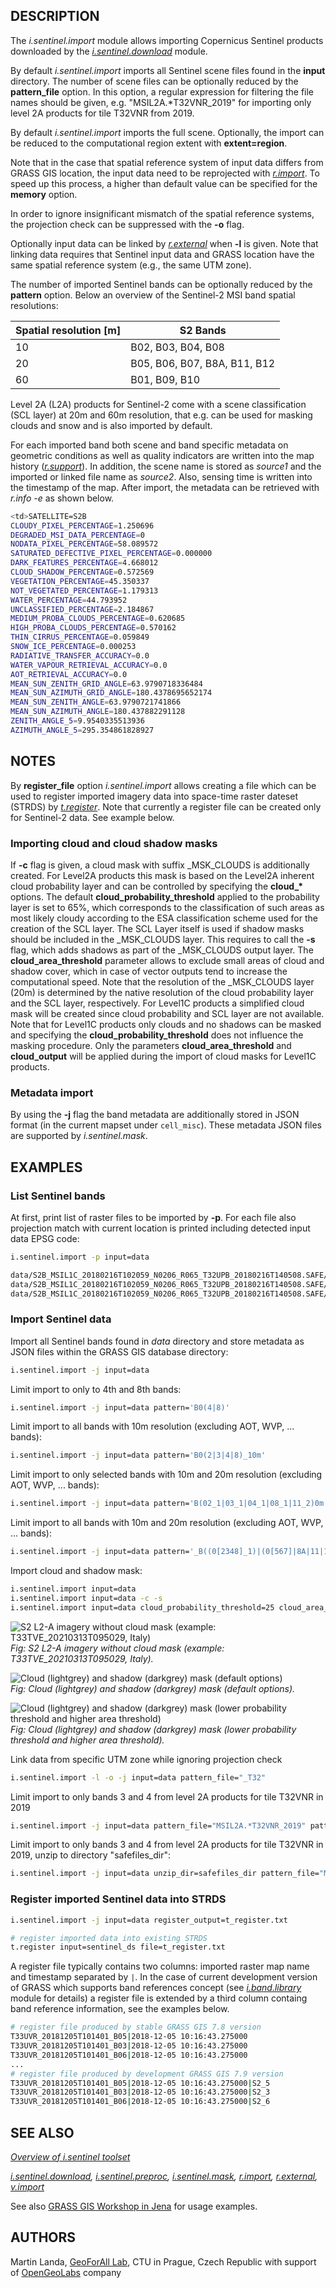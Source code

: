 ## DESCRIPTION

The *i.sentinel.import* module allows importing Copernicus Sentinel
products downloaded by the
*[i.sentinel.download](i.sentinel.download.md)* module.

By default *i.sentinel.import* imports all Sentinel scene files found in
the **input** directory. The number of scene files can be optionally
reduced by the **pattern\_file** option. In this option, a regular
expression for filtering the file names should be given, e.g.
"MSIL2A.\*T32VNR\_2019" for importing only level 2A products for tile
T32VNR from 2019.

By default *i.sentinel.import* imports the full scene. Optionally, the
import can be reduced to the computational region extent with
**extent=region**.

Note that in the case that spatial reference system of input data
differs from GRASS GIS location, the input data need to be reprojected
with
*[r.import](https://grass.osgeo.org/grass-stable/manuals/r.import.html)*.
To speed up this process, a higher than default value can be specified
for the **memory** option.

In order to ignore insignificant mismatch of the spatial reference
systems, the projection check can be suppressed with the **-o** flag.

Optionally input data can be linked by
*[r.external](https://grass.osgeo.org/grass-stable/manuals/r.external.html)*
when **-l** is given. Note that linking data requires that Sentinel
input data and GRASS location have the same spatial reference system
(e.g., the same UTM zone).

The number of imported Sentinel bands can be optionally reduced by the
**pattern** option. Below an overview of the Sentinel-2 MSI band spatial
resolutions:

| Spatial resolution \[m\] | S2 Bands                     |
| ------------------------ | ---------------------------- |
| 10                       | B02, B03, B04, B08           |
| 20                       | B05, B06, B07, B8A, B11, B12 |
| 60                       | B01, B09, B10                |

Level 2A (L2A) products for Sentinel-2 come with a scene classification
(SCL layer) at 20m and 60m resolution, that e.g. can be used for masking
clouds and snow and is also imported by default.

For each imported band both scene and band specific metadata on
geometric conditions as well as quality indicators are written into the
map history
(*[r.support](https://grass.osgeo.org/grass-stable/manuals/r.support.html)*).
In addition, the scene name is stored as *source1* and the imported or
linked file name as *source2*. Also, sensing time is written into the
timestamp of the map. After import, the metadata can be retrieved with
*r.info -e* as shown below.

```sh
<td>SATELLITE=S2B
CLOUDY_PIXEL_PERCENTAGE=1.250696
DEGRADED_MSI_DATA_PERCENTAGE=0
NODATA_PIXEL_PERCENTAGE=58.089572
SATURATED_DEFECTIVE_PIXEL_PERCENTAGE=0.000000
DARK_FEATURES_PERCENTAGE=4.668012
CLOUD_SHADOW_PERCENTAGE=0.572569
VEGETATION_PERCENTAGE=45.350337
NOT_VEGETATED_PERCENTAGE=1.179313
WATER_PERCENTAGE=44.793952
UNCLASSIFIED_PERCENTAGE=2.184867
MEDIUM_PROBA_CLOUDS_PERCENTAGE=0.620685
HIGH_PROBA_CLOUDS_PERCENTAGE=0.570162
THIN_CIRRUS_PERCENTAGE=0.059849
SNOW_ICE_PERCENTAGE=0.000253
RADIATIVE_TRANSFER_ACCURACY=0.0
WATER_VAPOUR_RETRIEVAL_ACCURACY=0.0
AOT_RETRIEVAL_ACCURACY=0.0
MEAN_SUN_ZENITH_GRID_ANGLE=63.9790718336484
MEAN_SUN_AZIMUTH_GRID_ANGLE=180.4378695652174
MEAN_SUN_ZENITH_ANGLE=63.9790721741866
MEAN_SUN_AZIMUTH_ANGLE=180.437882291128
ZENITH_ANGLE_5=9.9540335513936
AZIMUTH_ANGLE_5=295.354861828927
```

## NOTES

By **register\_file** option *i.sentinel.import* allows creating a file
which can be used to register imported imagery data into space-time
raster dateset (STRDS) by
*[t.register](https://grass.osgeo.org/grass-stable/manuals/t.register.html)*.
Note that currently a register file can be created only for Sentinel-2
data. See example below.

### Importing cloud and cloud shadow masks

If **-c** flag is given, a cloud mask with suffix \_MSK\_CLOUDS is
additionally created. For Level2A products this mask is based on the
Level2A inherent cloud probability layer and can be controlled by
specifying the **cloud\_\*** options. The default
**cloud\_probability\_threshold** applied to the probability layer is
set to 65%, which corresponds to the classification of such areas as
most likely cloudy according to the ESA classification scheme used for
the creation of the SCL layer. The SCL Layer itself is used if shadow
masks should be included in the \_MSK\_CLOUDS layer. This requires to
call the **-s** flag, which adds shadows as part of the \_MSK\_CLOUDS
output layer. The **cloud\_area\_threshold** parameter allows to exclude
small areas of cloud and shadow cover, which in case of vector outputs
tend to increase the computational speed. Note that the resolution of
the \_MSK\_CLOUDS layer (20m) is determined by the native resolution of
the cloud probability layer and the SCL layer, respectively. For Level1C
products a simplified cloud mask will be created since cloud probability
and SCL layer are not available. Note that for Level1C products only
clouds and no shadows can be masked and specifying the
**cloud\_probability\_threshold** does not influence the masking
procedure. Only the parameters **cloud\_area\_threshold** and
**cloud\_output** will be applied during the import of cloud masks for
Level1C products.

### Metadata import

By using the **-j** flag the band metadata are additionally stored in
JSON format (in the current mapset under `cell_misc`). These metadata
JSON files are supported by *i.sentinel.mask*.

## EXAMPLES

### List Sentinel bands

At first, print list of raster files to be imported by **-p**. For each
file also projection match with current location is printed including
detected input data EPSG code:

```sh
i.sentinel.import -p input=data

data/S2B_MSIL1C_20180216T102059_N0206_R065_T32UPB_20180216T140508.SAFE/GRANULE/.../T32UPB_20180216T102059_B04.jp2 1 (EPSG: 32632)
data/S2B_MSIL1C_20180216T102059_N0206_R065_T32UPB_20180216T140508.SAFE/GRANULE/.../T32UPB_20180216T102059_B07.jp2 1 (EPSG: 32632)
data/S2B_MSIL1C_20180216T102059_N0206_R065_T32UPB_20180216T140508.SAFE/GRANULE/.../T32UPB_20180216T102059_B11.jp2 1 (EPSG: 32632)
```

### Import Sentinel data

Import all Sentinel bands found in *data* directory and store metadata
as JSON files within the GRASS GIS database directory:

```sh
i.sentinel.import -j input=data
```

Limit import to only to 4th and 8th bands:

```sh
i.sentinel.import -j input=data pattern='B0(4|8)'
```

Limit import to all bands with 10m resolution (excluding AOT, WVP, ...
bands):

```sh
i.sentinel.import -j input=data pattern='B0(2|3|4|8)_10m'
```

Limit import to only selected bands with 10m and 20m resolution
(excluding AOT, WVP, ... bands):

```sh
i.sentinel.import -j input=data pattern='B(02_1|03_1|04_1|08_1|11_2)0m'
```

Limit import to all bands with 10m and 20m resolution (excluding AOT,
WVP, ... bands):

```sh
i.sentinel.import -j input=data pattern='_B((0[2348]_1)|(0[567]|8A|11|12)_2)0m'
```

Import cloud and shadow mask:

```sh
i.sentinel.import input=data
i.sentinel.import input=data -c -s
i.sentinel.import input=data cloud_probability_threshold=25 cloud_area_threshold=10 -c -s
```

![S2 L2-A imagery without cloud mask (example: T33TVE_20210313T095029, Italy)](i_sentinel_import_without_cloud_mask.png)  
*Fig: S2 L2-A imagery without cloud mask (example: T33TVE_20210313T095029, Italy).*

![Cloud (lightgrey) and shadow (darkgrey) mask (default options)](i_sentinel_import_with_cloud_shadow_mask_v1.png)  
*Fig: Cloud (lightgrey) and shadow (darkgrey) mask (default options).*

![Cloud (lightgrey) and shadow (darkgrey) mask (lower probability threshold and higher area threshold)](i_sentinel_import_with_cloud_shadow_mask_v2.png)  
*Fig: Cloud (lightgrey) and shadow (darkgrey) mask
 (lower probability threshold and higher area threshold).*

Link data from specific UTM zone while ignoring projection check

```sh
i.sentinel.import -l -o -j input=data pattern_file="_T32"
```

Limit import to only bands 3 and 4 from level 2A products for tile
T32VNR in 2019

```sh
i.sentinel.import -j input=data pattern_file="MSIL2A.*T32VNR_2019" pattern='B(03|04)'
```

Limit import to only bands 3 and 4 from level 2A products for tile
T32VNR in 2019, unzip to directory "safefiles\_dir":

```sh
i.sentinel.import -j input=data unzip_dir=safefiles_dir pattern_file="MSIL2A.*T32VNR_2019" pattern='B(03|04)'
```

### Register imported Sentinel data into STRDS

```sh
i.sentinel.import -j input=data register_output=t_register.txt

# register imported data into existing STRDS
t.register input=sentinel_ds file=t_register.txt
```

A register file typically contains two columns: imported raster map name
and timestamp separated by `|`. In the case of current development
version of GRASS which supports band references concept (see
*[i.band.library](https://grass.osgeo.org/grass-devel/manuals/i.band.library.html)*
module for details) a register file is extended by a third column
containg band reference information, see the examples below.

```sh
# register file produced by stable GRASS GIS 7.8 version
T33UVR_20181205T101401_B05|2018-12-05 10:16:43.275000
T33UVR_20181205T101401_B03|2018-12-05 10:16:43.275000
T33UVR_20181205T101401_B06|2018-12-05 10:16:43.275000
...
# register file produced by development GRASS GIS 7.9 version
T33UVR_20181205T101401_B05|2018-12-05 10:16:43.275000|S2_5
T33UVR_20181205T101401_B03|2018-12-05 10:16:43.275000|S2_3
T33UVR_20181205T101401_B06|2018-12-05 10:16:43.275000|S2_6
```

## SEE ALSO

*[Overview of i.sentinel toolset](i.sentinel.md)*

*[i.sentinel.download](i.sentinel.download.md),
[i.sentinel.preproc](i.sentinel.preproc.md),
[i.sentinel.mask](i.sentinel.mask.md),
[r.import](https://grass.osgeo.org/grass-stable/manuals/r.import.html),
[r.external](https://grass.osgeo.org/grass-stable/manuals/r.external.html),
[v.import](https://grass.osgeo.org/grass-stable/manuals/v.import.html)*

See also [GRASS GIS Workshop in
Jena](https://training.gismentors.eu/grass-gis-workshop-jena/units/20.html)
for usage examples.

## AUTHORS

Martin Landa, [GeoForAll
Lab](https://geomatics.fsv.cvut.cz/research/geoforall/), CTU in Prague,
Czech Republic with support of
[OpenGeoLabs](https://opengeolabs.cz/en/home/) company
